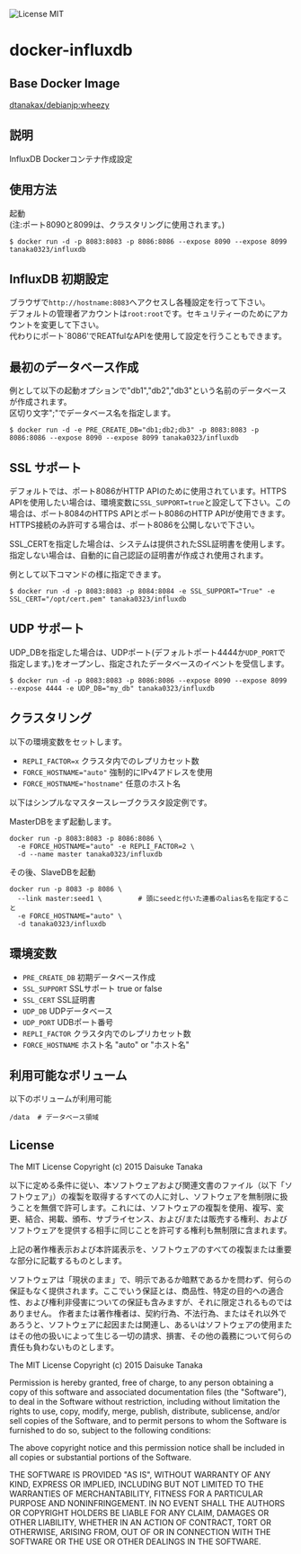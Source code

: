 ![License MIT](https://img.shields.io/badge/license-MIT-blue.svg)

docker-influxdb
=====================

Base Docker Image
-----

[dtanakax/debianjp:wheezy](https://registry.hub.docker.com/u/dtanakax/debianjp/)

説明
--------------------------

InfluxDB Dockerコンテナ作成設定

使用方法
-------------------------

起動  
(注:ポート8090と8099は、クラスタリングに使用されます。)

    $ docker run -d -p 8083:8083 -p 8086:8086 --expose 8090 --expose 8099 tanaka0323/influxdb

InfluxDB 初期設定
-------------------------

ブラウザで`http://hostname:8083`へアクセスし各種設定を行って下さい。  
デフォルトの管理者アカウントは`root:root`です。セキュリティーのためにアカウントを変更して下さい。  
代わりにポート`8086'でREATfulなAPIを使用して設定を行うこともできます。

最初のデータベース作成
-------------------------

例として以下の起動オプションで"db1","db2","db3"という名前のデータベースが作成されます。  
区切り文字";"でデータベース名を指定します。

    $ docker run -d -e PRE_CREATE_DB="db1;db2;db3" -p 8083:8083 -p 8086:8086 --expose 8090 --expose 8099 tanaka0323/influxdb

SSL サポート
-------------------------

デフォルトでは、ポート8086がHTTP APIのために使用されています。HTTPS
 APIを使用したい場合は、環境変数に`SSL_SUPPORT=true`と設定して下さい。この場合は、ポート8084のHTTPS APIとポート8086のHTTP APIが使用できます。HTTPS接続のみ許可する場合は、ポート8086を公開しないで下さい。  
  
SSL_CERTを指定した場合は、システムは提供されたSSL証明書を使用します。指定しない場合は、自動的に自己認証の証明書が作成され使用されます。

例として以下コマンドの様に指定できます。

    $ docker run -d -p 8083:8083 -p 8084:8084 -e SSL_SUPPORT="True" -e SSL_CERT="/opt/cert.pem" tanaka0323/influxdb

UDP サポート
-------------------------

UDP_DBを指定した場合は、UDPポート(デフォルトポート4444か`UDP_PORT`で指定します。)をオープンし、指定されたデータベースのイベントを受信します。

    $ docker run -d -p 8083:8083 -p 8086:8086 --expose 8090 --expose 8099 --expose 4444 -e UDP_DB="my_db" tanaka0323/influxdb

クラスタリング
-------------------------

以下の環境変数をセットします。

- `REPLI_FACTOR=x` クラスタ内でのレプリカセット数
- `FORCE_HOSTNAME="auto"` 強制的にIPv4アドレスを使用
- `FORCE_HOSTNAME="hostname"` 任意のホスト名

以下はシンプルなマスタースレーブクラスタ設定例です。

MasterDBをまず起動します。

    docker run -p 8083:8083 -p 8086:8086 \
      -e FORCE_HOSTNAME="auto" -e REPLI_FACTOR=2 \
      -d --name master tanaka0323/influxdb

その後、SlaveDBを起動

    docker run -p 8083 -p 8086 \
      --link master:seed1 \         # 頭にseedと付いた連番のalias名を指定すること
      -e FORCE_HOSTNAME="auto" \
      -d tanaka0323/influxdb

環境変数
--------------------------

- `PRE_CREATE_DB` 初期データベース作成
- `SSL_SUPPORT` SSLサポート true or false
- `SSL_CERT` SSL証明書
- `UDP_DB` UDPデータベース
- `UDP_PORT` UDBポート番号
- `REPLI_FACTOR` クラスタ内でのレプリカセット数
- `FORCE_HOSTNAME` ホスト名  "auto" or "ホスト名"

利用可能なボリューム
-------------------------

以下のボリュームが利用可能

    /data  # データベース領域

License
-------------------------

The MIT License
Copyright (c) 2015 Daisuke Tanaka

以下に定める条件に従い、本ソフトウェアおよび関連文書のファイル（以下「ソフトウェア」）の複製を取得するすべての人に対し、ソフトウェアを無制限に扱うことを無償で許可します。これには、ソフトウェアの複製を使用、複写、変更、結合、掲載、頒布、サブライセンス、および/または販売する権利、およびソフトウェアを提供する相手に同じことを許可する権利も無制限に含まれます。

上記の著作権表示および本許諾表示を、ソフトウェアのすべての複製または重要な部分に記載するものとします。

ソフトウェアは「現状のまま」で、明示であるか暗黙であるかを問わず、何らの保証もなく提供されます。ここでいう保証とは、商品性、特定の目的への適合性、および権利非侵害についての保証も含みますが、それに限定されるものではありません。 作者または著作権者は、契約行為、不法行為、またはそれ以外であろうと、ソフトウェアに起因または関連し、あるいはソフトウェアの使用またはその他の扱いによって生じる一切の請求、損害、その他の義務について何らの責任も負わないものとします。

The MIT License
Copyright (c) 2015 Daisuke Tanaka

Permission is hereby granted, free of charge, to any person obtaining a copy
of this software and associated documentation files (the "Software"), to deal
in the Software without restriction, including without limitation the rights
to use, copy, modify, merge, publish, distribute, sublicense, and/or sell
copies of the Software, and to permit persons to whom the Software is
furnished to do so, subject to the following conditions:

The above copyright notice and this permission notice shall be included in all
copies or substantial portions of the Software.

THE SOFTWARE IS PROVIDED "AS IS", WITHOUT WARRANTY OF ANY KIND, EXPRESS OR
IMPLIED, INCLUDING BUT NOT LIMITED TO THE WARRANTIES OF MERCHANTABILITY,
FITNESS FOR A PARTICULAR PURPOSE AND NONINFRINGEMENT. IN NO EVENT SHALL THE
AUTHORS OR COPYRIGHT HOLDERS BE LIABLE FOR ANY CLAIM, DAMAGES OR OTHER
LIABILITY, WHETHER IN AN ACTION OF CONTRACT, TORT OR OTHERWISE, ARISING FROM,
OUT OF OR IN CONNECTION WITH THE SOFTWARE OR THE USE OR OTHER DEALINGS IN THE
SOFTWARE.